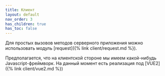 ```yaml
---
title: Клиент
layout: default
nav_order: 3
has_children: true
has_toc: false
---
```


Для простых вызовов методов серверного приложения можно использовать модуль [request]({% link client/request.md %}).

Предполагается, что на клиентской стороне мы имеем какой-нибудь Javascript-фреймворк. 
На данный момент есть реализация под [VUE2]({% link client/vue2.md %})